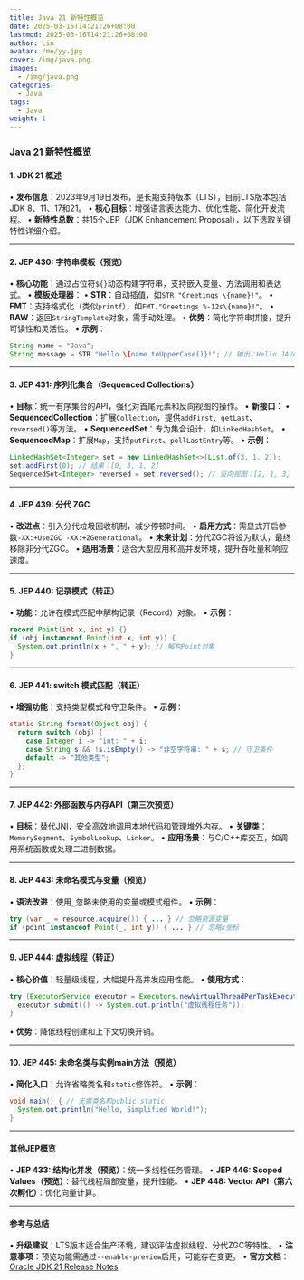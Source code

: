 ```yaml
---
title: Java 21 新特性概览
date: 2025-03-15T14:21:26+08:00
lastmod: 2025-03-16T14:21:26+08:00
author: Lin
avatar: /me/yy.jpg
cover: /img/java.png
images:
  - /img/java.png
categories:
  - Java
tags:
  - Java
weight: 1
---
```


### Java 21 新特性概览

#### **1. JDK 21 概述**
• **发布信息**：2023年9月19日发布，是长期支持版本（LTS），目前LTS版本包括JDK 8、11、17和21。
• **核心目标**：增强语言表达能力、优化性能、简化开发流程。
• **新特性总数**：共15个JEP（JDK Enhancement Proposal），以下选取关键特性详细介绍。

---

#### **2. JEP 430: 字符串模板（预览）**
• **核心功能**：通过占位符`${}`动态构建字符串，支持嵌入变量、方法调用和表达式。
• **模板处理器**：
  • **STR**：自动插值，如`STR."Greetings \{name}!"`。
  • **FMT**：支持格式化（类似`printf`），如`FMT."Greetings %-12s\{name}!"`。
  • **RAW**：返回`StringTemplate`对象，需手动处理。
• **优势**：简化字符串拼接，提升可读性和灵活性。
• **示例**：
  ```java
  String name = "Java";
  String message = STR."Hello \{name.toUpperCase()}!"; // 输出：Hello JAVA!
  ```

---

#### **3. JEP 431: 序列化集合（Sequenced Collections）**
• **目标**：统一有序集合的API，强化对首尾元素和反向视图的操作。
• **新接口**：
  • **SequencedCollection**：扩展`Collection`，提供`addFirst`、`getLast`、`reversed()`等方法。
  • **SequencedSet**：专为集合设计，如`LinkedHashSet`。
  • **SequencedMap**：扩展`Map`，支持`putFirst`、`pollLastEntry`等。
• **示例**：
  ```java
  LinkedHashSet<Integer> set = new LinkedHashSet<>(List.of(3, 1, 2));
  set.addFirst(0); // 结果：[0, 3, 1, 2]
  SequencedSet<Integer> reversed = set.reversed(); // 反向视图：[2, 1, 3, 0]
  ```

---

#### **4. JEP 439: 分代 ZGC**
• **改进点**：引入分代垃圾回收机制，减少停顿时间。
• **启用方式**：需显式开启参数`-XX:+UseZGC -XX:+ZGenerational`。
• **未来计划**：分代ZGC将设为默认，最终移除非分代ZGC。
• **适用场景**：适合大型应用和高并发环境，提升吞吐量和响应速度。

---

#### **5. JEP 440: 记录模式（转正）**
• **功能**：允许在模式匹配中解构记录（Record）对象。
• **示例**：
  ```java
  record Point(int x, int y) {}
  if (obj instanceof Point(int x, int y)) {
    System.out.println(x + ", " + y); // 解构Point对象
  }
  ```

---

#### **6. JEP 441: switch 模式匹配（转正）**
• **增强功能**：支持类型模式和守卫条件。
• **示例**：
  ```java
  static String format(Object obj) {
    return switch (obj) {
      case Integer i -> "int: " + i;
      case String s && !s.isEmpty() -> "非空字符串: " + s; // 守卫条件
      default -> "其他类型";
    };
  }
  ```

---

#### **7. JEP 442: 外部函数与内存API（第三次预览）**
• **目标**：替代JNI，安全高效地调用本地代码和管理堆外内存。
• **关键类**：`MemorySegment`、`SymbolLookup`、`Linker`。
• **应用场景**：与C/C++库交互，如调用系统函数或处理二进制数据。

---

#### **8. JEP 443: 未命名模式与变量（预览）**
• **语法改进**：使用`_`忽略未使用的变量或模式组件。
• **示例**：
  ```java
  try (var _ = resource.acquire()) { ... } // 忽略资源变量
  if (point instanceof Point(_, int y)) { ... } // 忽略x坐标
  ```

---

#### **9. JEP 444: 虚拟线程（转正）**
• **核心价值**：轻量级线程，大幅提升高并发应用性能。
• **使用方式**：
  ```java
  try (ExecutorService executor = Executors.newVirtualThreadPerTaskExecutor()) {
    executor.submit(() -> System.out.println("虚拟线程任务"));
  }
  ```
• **优势**：降低线程创建和上下文切换开销。

---

#### **10. JEP 445: 未命名类与实例main方法（预览）**
• **简化入口**：允许省略类名和`static`修饰符。
• **示例**：
  ```java
  void main() { // 无需类名和public static
    System.out.println("Hello, Simplified World!");
  }
  ```

---

#### **其他JEP概览**
• **JEP 433: 结构化并发（预览）**：统一多线程任务管理。
• **JEP 446: Scoped Values（预览）**：替代线程局部变量，提升性能。
• **JEP 448: Vector API（第六次孵化）**：优化向量计算。

---

#### **参考与总结**
• **升级建议**：LTS版本适合生产环境，建议评估虚拟线程、分代ZGC等特性。
• **注意事项**：预览功能需通过`--enable-preview`启用，可能存在变更。
• **官方文档**：[Oracle JDK 21 Release Notes](https://docs.oracle.com/en/java/javase/21/)
